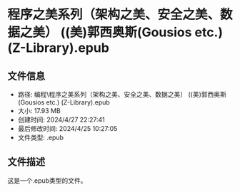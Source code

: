 ﻿# 程序之美系列（架构之美、安全之美、数据之美） ((美)郭西奥斯(Gousios etc.) (Z-Library).epub

## 文件信息
- 路径: 编程\程序之美系列（架构之美、安全之美、数据之美） ((美)郭西奥斯(Gousios etc.) (Z-Library).epub
- 大小: 17.93 MB
- 创建时间: 2024/4/27 22:27:41
- 最后修改时间: 2024/4/25 10:27:05
- 文件类型: .epub

## 文件描述
这是一个.epub类型的文件。

